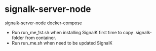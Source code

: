 # signalk-server-node
signalk-server-node docker-compose 

- Run run_me_1st.sh when installing SignalK first time to copy .signalk-folder from container.
- Run run_me.sh when need to be updated SignalK
